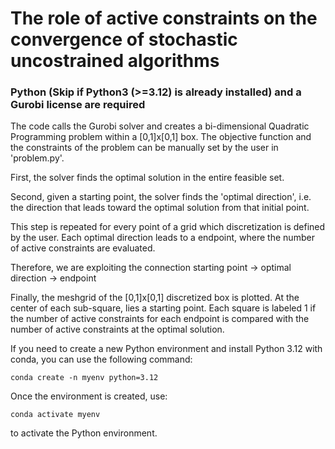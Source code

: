 # The role of active constraints on the convergence of stochastic uncostrained algorithms
### Python (Skip if Python3 (>=3.12) is already installed) and a Gurobi license are required

The code calls the Gurobi solver and creates a bi-dimensional Quadratic Programming problem within a [0,1]x[0,1] box. 
The objective function and the constraints of the problem can be manually set by the user in 'problem.py'.

First, the solver finds the optimal solution in the entire feasible set.

Second, given a starting point, the solver finds the 'optimal direction', i.e. the direction that
leads toward the optimal solution from that initial point.

This step is repeated for every point of a grid which discretization is defined by the user. Each optimal direction 
leads to a endpoint, where the number of active constraints are evaluated. 

Therefore, we are exploiting the connection 
starting point -> optimal direction -> endpoint

Finally, the meshgrid of the [0,1]x[0,1] discretized box is plotted. At the center of each sub-square, lies a starting point.
Each square is labeled 1 if the number of active constraints for each endpoint is compared with the number of active constraints at the optimal solution. 

If you need to create a new Python environment and install Python 3.12 with conda, you can use the following command:
```
conda create -n myenv python=3.12
```
Once the environment is created, use:
```
conda activate myenv
```
to activate the Python environment.
